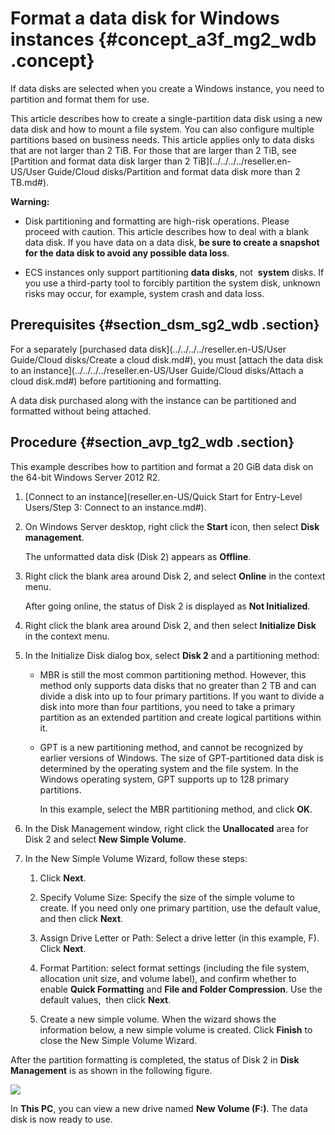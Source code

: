 # Format a data disk for Windows instances {#concept_a3f_mg2_wdb .concept}

If data disks are selected when you create a Windows instance, you need to partition and format them for use.

This article describes how to create a single-partition data disk using a new data disk and how to mount a file system. You can also configure multiple partitions based on business needs. This article applies only to data disks that are not larger than 2 TiB. For those that are larger than 2 TiB, see [Partition and format data disk larger than 2 TiB](../../../../reseller.en-US/User Guide/Cloud disks/Partition and format data disk more than 2 TB.md#).

**Warning:** 

-   Disk partitioning and formatting are high-risk operations. Please proceed with caution. This article describes how to deal with a blank data disk. If you have data on a data disk, **be sure to create a snapshot for the data disk to avoid any possible data loss**.

-   ECS instances only support partitioning **data disks**, not  **system** disks. If you use a third-party tool to forcibly partition the system disk, unknown risks may occur, for example, system crash and data loss.


## Prerequisites {#section_dsm_sg2_wdb .section}

For a separately [purchased data disk](../../../../reseller.en-US/User Guide/Cloud disks/Create a cloud disk.md#), you must [attach the data disk to an instance](../../../../reseller.en-US/User Guide/Cloud disks/Attach a cloud disk.md#) before partitioning and formatting.

A data disk purchased along with the instance can be partitioned and formatted without being attached.

## Procedure {#section_avp_tg2_wdb .section}

This example describes how to partition and format a 20 GiB data disk on the 64-bit Windows Server 2012 R2.

1.  [Connect to an instance](reseller.en-US/Quick Start for Entry-Level Users/Step 3: Connect to an instance.md#).

2.  On Windows Server desktop, right click the **Start** icon, then select **Disk management**.

    The unformatted data disk \(Disk 2\) appears as **Offline**.

3.  Right click the blank area around Disk 2, and select **Online** in the context menu.

    After going online, the status of Disk 2 is displayed as **Not Initialized**.

4.  Right click the blank area around Disk 2, and then select **Initialize Disk** in the context menu.

5.  In the Initialize Disk dialog box, select **Disk 2** and a partitioning method:

    -   MBR is still the most common partitioning method. However, this method only supports data disks that no greater than 2 TB and can divide a disk into up to four primary partitions. If you want to divide a disk into more than four partitions, you need to take a primary partition as an extended partition and create logical partitions within it.

    -   GPT is a new partitioning method, and cannot be recognized by earlier versions of Windows. The size of GPT-partitioned data disk is determined by the operating system and the file system. In the Windows operating system, GPT supports up to 128 primary partitions.

        In this example, select the MBR partitioning method, and click **OK**.

6.  In the Disk Management window, right click the **Unallocated** area for Disk 2 and select **New Simple Volume**.

7.  In the New Simple Volume Wizard, follow these steps:

    1.  Click **Next**.

    2.  Specify Volume Size: Specify the size of the simple volume to create. If you need only one primary partition, use the default value, and then click **Next**.

    3.  Assign Drive Letter or Path: Select a drive letter \(in this example, F\). Click **Next**.

    4.  Format Partition: select format settings \(including the file system, allocation unit size, and volume label\), and confirm whether to enable **Quick Formatting** and **File and Folder Compression**. Use the default values,  then click **Next**.

    5.  Create a new simple volume. When the wizard shows the information below, a new simple volume is created. Click **Finish** to close the New Simple Volume Wizard.


After the partition formatting is completed, the status of Disk 2 in **Disk Management** is as shown in the following figure.

![](http://static-aliyun-doc.oss-cn-hangzhou.aliyuncs.com/assets/img/9605/15395036955103_en-US.png)

In **This PC**, you can view a new drive named **New Volume \(F:\)**. The data disk is now ready to use.

